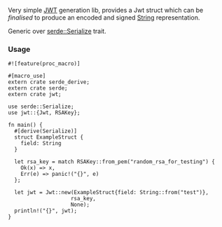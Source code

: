 Very simple [JWT](https://jwt.io/) generation lib, provides a Jwt struct which can be *finalised* to produce an encoded and signed [String](https://doc.rust-lang.org/std/string/struct.String.html) representation. 

Generic over [serde::Serialize](https://docs.serde.rs/serde/ser/trait.Serialize.html) trait.

### Usage

```
#![feature(proc_macro)]

#[macro_use]
extern crate serde_derive;
extern crate serde;
extern crate jwt;

use serde::Serialize;
use jwt::{Jwt, RSAKey};

fn main() {
  #[derive(Serialize)]
  struct ExampleStruct {
    field: String
  }

  let rsa_key = match RSAKey::from_pem("random_rsa_for_testing") {
    Ok(x) => x,
    Err(e) => panic!("{}", e)
  };

  let jwt = Jwt::new(ExampleStruct{field: String::from("test")},
                    rsa_key,
                    None);
  println!("{}", jwt);
}
```
